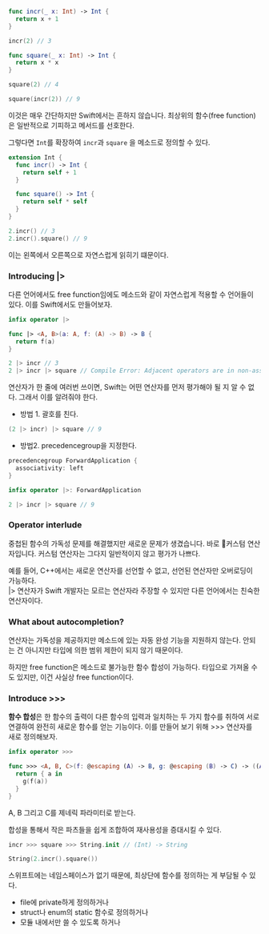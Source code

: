 ```swift
func incr(_ x: Int) -> Int {
  return x + 1
}

incr(2) // 3

func square(_ x: Int) -> Int {
  return x * x
}

square(2) // 4

square(incr(2)) // 9
```

이것은 매우 간단하지만 Swift에서는 흔하지 않습니다. 최상위의 함수(free function)은 일반적으로 기피하고 메서드를 선호한다.

그렇다면 `Int`를 확장하여 `incr`과 `square` 을 메소드로 정의할 수 있다.

```swift
extension Int {
  func incr() -> Int {
    return self + 1
  }

  func square() -> Int {
    return self * self
  }
}

2.incr() // 3
2.incr().square() // 9
```

이는 왼쪽에서 오른쪽으로 자연스럽게 읽히기 떄문이다.
### Introducing |>
다른 언어에서도 free function임에도 메소드와 같이 자연스럽게 적용할 수 언어들이 있다.
이를 Swift에서도 만들어보자.

```swift
infix operator |>

func |> <A, B>(a: A, f: (A) -> B) -> B {
  return f(a)
}

2 |> incr // 3
2 |> incr |> square // Compile Error: Adjacent operators are in non-associative precedence group 'DefaultPrecedence'
```

연산자가 한 줄에 여러번 쓰이면, Swift는 어떤 연산자를 먼저 평가해야 될 지 알 수 없다. 그래서 이를 알려줘야 한다.
- 방법 1. 괄호를 친다.
```swift
(2 |> incr) |> square // 9
```
- 방법2. precedencegroup을 지정한다.
```swift
precedencegroup ForwardApplication {
  associativity: left
}

infix operator |>: ForwardApplication

2 |> incr |> square // 9
```
### Operator interlude
중첩된 함수의 가독성 문제를 해결했지만 새로운 문제가 생겼습니다. 바로 커스텀 연산자입니다. 커스텀 연산자는 그다지 일반적이지 않고 평가가 나쁘다. 

예를 들어, C++에서는 새로운 연산자를 선언할 수 없고, 선언된 연산자만 오버로딩이 가능하다.  
|> 연산자가 Swift 개발자는 모르는 연산자라 주장할 수 있지만 다른 언어에서는 친숙한 연산자이다.
### What about autocompletion?
연산자는 가독성을 제공하지만 메소드에 있는 자동 완성 기능을 지원하지 않는다. 안되는 건 아니지만 타입에 의한 범위 제한이 되지 않기 때문이다.

하지만 free function은 메소드로 불가능한 함수 합성이 가능하다. 타입으로 가져올 수도 있지만, 이건 사실상 free function이다.
### Introduce >>>
**함수 합성**은 한 함수의 출력이 다른 함수의 입력과 일치하는 두 가지 함수를 취하여 서로 연결하여 완전히 새로운 함수를 얻는 기능이다. 이를 만들어 보기 위해 >>> 연산자를 새로 정의해보자.

```swift
infix operator >>>

func >>> <A, B, C>(f: @escaping (A) -> B, g: @escaping (B) -> C) -> ((A) -> C) {
  return { a in
    g(f(a))
  }
}
```

A, B 그리고 C를 제네릭 파라미터로 받는다. 

합성을 통해서 작은 파츠들을 쉽게 조합하여 재사용성을 증대시킬 수 있다.

```swift
incr >>> square >>> String.init // (Int) -> String

String(2.incr().square())
```

스위프트에는 네임스페이스가 없기 때문에, 최상단에 함수를 정의하는 게 부담될 수 있다.
- file에 private하게 정의하거나
- struct나 enum의 static 함수로 정의하거나
- 모듈 내에서만 쓸 수 있도록 하거나
